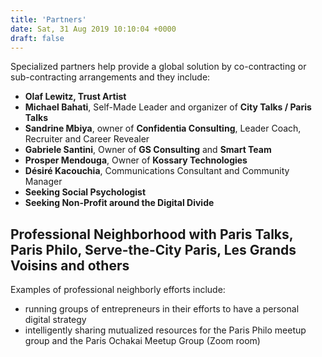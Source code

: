 ```yaml
---
title: 'Partners'
date: Sat, 31 Aug 2019 10:10:04 +0000
draft: false
---
```


Specialized partners help provide a global solution by co-contracting or sub-contracting arrangements and they include:

*   **Olaf Lewitz, Trust Artist**
*   **Michael Bahati**, Self-Made Leader and organizer of **City Talks / Paris Talks**
*   **Sandrine Mbiya**, owner of **Confidentia Consulting**, Leader Coach, Recruiter and Career Revealer
*   **Gabriele Santini**, Owner of **GS Consulting** and **Smart Team**
*   **Prosper Mendouga**, Owner of **Kossary Technologies**
*   **Désiré Kacouchia**, Communications Consultant and Community Manager
*   **Seeking Social Psychologist**
*   **Seeking Non-Profit around the Digital Divide**

Professional Neighborhood with Paris Talks, Paris Philo, Serve-the-City Paris, Les Grands Voisins and others
------------------------------------------------------------------------------------------------------------

Examples of professional neighborly efforts include:

*   running groups of entrepreneurs in their efforts to have a personal digital strategy
*   intelligently sharing mutualized resources for the Paris Philo meetup group and the Paris Ochakai Meetup Group (Zoom room)